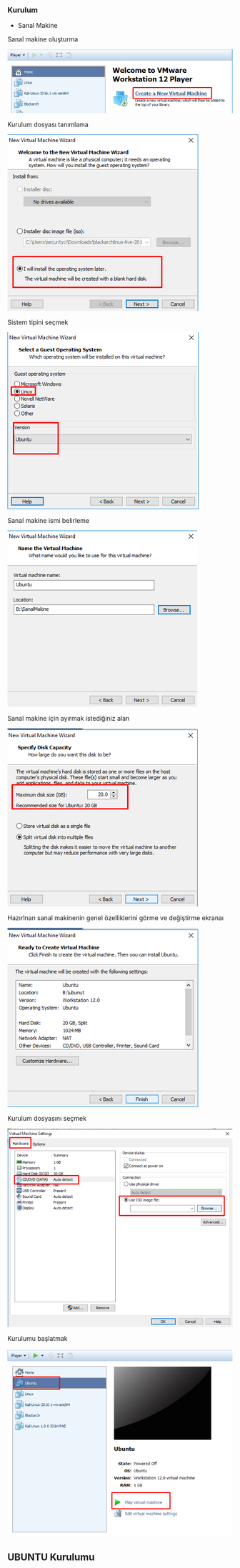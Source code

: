 ### Kurulum

+ Sanal Makine


Sanal makine oluşturma

<a href="#" rel="some text">![cypm](/img/1.png)</a>

Kurulum dosyası tanımlama

<a href="#" rel="some text">![cypm](/img/2.png)</a>

Sistem tipini seçmek

<a href="#" rel="some text">![cypm](/img/3.png)</a>

Sanal makine ismi belirleme

<a href="#" rel="some text">![cypm](/img/4.png)</a>

Sanal makine için ayırmak istediğiniz alan

<a href="#" rel="some text">![cypm](/img/5.png)</a>

Hazırlnan sanal makinenin genel özelliklerini görme ve değiştirme ekranaı

<a href="#" rel="some text">![cypm](/img/6.png)</a>

Kurulum dosyasını seçmek

<a href="#" rel="some text">![cypm](/img/8.png)</a>

Kurulumu başlatmak

<a href="#" rel="some text">![cypm](/img/7.png)</a>

## UBUNTU Kurulumu
